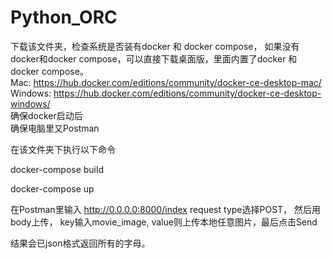 # Python_ORC

下载该文件夹，检查系统是否装有docker 和 docker compose，
如果没有docker和docker compose，可以直接下载桌面版，里面内置了docker 和 docker compose。  
Mac: https://hub.docker.com/editions/community/docker-ce-desktop-mac/  
Windows: https://hub.docker.com/editions/community/docker-ce-desktop-windows/  
确保docker启动后  
确保电脑里又Postman


在该文件夹下执行以下命令 

docker-compose build

docker-compose up


在Postman里输入 http://0.0.0.0:8000/index
request type选择POST， 然后用body上传， key输入movie_image,  value则上传本地任意图片，最后点击Send

结果会已json格式返回所有的字母。

